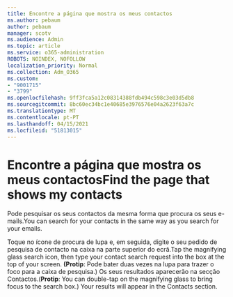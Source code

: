```yaml
---
title: Encontre a página que mostra os meus contactos
ms.author: pebaum
author: pebaum
manager: scotv
ms.audience: Admin
ms.topic: article
ms.service: o365-administration
ROBOTS: NOINDEX, NOFOLLOW
localization_priority: Normal
ms.collection: Adm_O365
ms.custom:
- "9001715"
- "3799"
ms.openlocfilehash: 9ff3fca5a12c08314388fdb494c598c3e03d5db8
ms.sourcegitcommit: 8bc60ec34bc1e40685e3976576e04a2623f63a7c
ms.translationtype: MT
ms.contentlocale: pt-PT
ms.lasthandoff: 04/15/2021
ms.locfileid: "51813015"
---
```

# <a name="find-the-page-that-shows-my-contacts"></a><span data-ttu-id="0d89b-102">Encontre a página que mostra os meus contactos</span><span class="sxs-lookup"><span data-stu-id="0d89b-102">Find the page that shows my contacts</span></span>

<span data-ttu-id="0d89b-103">Pode pesquisar os seus contactos da mesma forma que procura os seus e-mails.</span><span class="sxs-lookup"><span data-stu-id="0d89b-103">You can search for your contacts in the same way as you search for your emails.</span></span>
 
<span data-ttu-id="0d89b-104">Toque no ícone de procura de lupa e, em seguida, digite o seu pedido de pesquisa de contacto na caixa na parte superior do ecrã.</span><span class="sxs-lookup"><span data-stu-id="0d89b-104">Tap the magnifying glass search icon, then type your contact search request into the box at the top of your screen.</span></span> <span data-ttu-id="0d89b-105">**(Protip**: Pode bater duas vezes na lupa para trazer o foco para a caixa de pesquisa.) Os seus resultados aparecerão na secção Contactos.</span><span class="sxs-lookup"><span data-stu-id="0d89b-105">(**Protip**: You can double-tap on the magnifying glass to bring focus to the search box.) Your results will appear in the Contacts section.</span></span>
